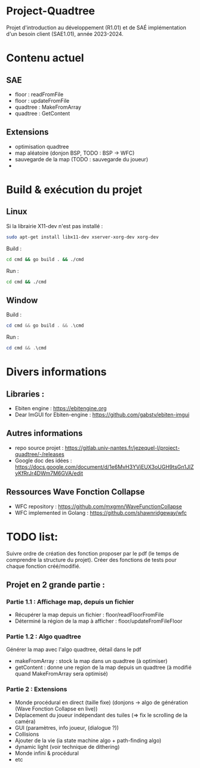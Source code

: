 # Project-Quadtree
Projet d'introduction au développement (R1.01) et de SAÉ implémentation d'un besoin client (SAE1.01), année 2023-2024.

# Contenu actuel
## SAE
- floor : readFromFile
- floor : updateFromFile
- quadtree : MakeFromArray
- quadtree : GetContent
## Extensions
- optimisation quadtree 
- map aléatoire (donjon BSP, TODO : BSP -> WFC)
- sauvegarde de la map (TODO : sauvegarde du joueur)
- 

# Build & exécution du projet
## Linux
Si la librairie X11-dev n'est pas installé :
```bash
sudo apt-get install libx11-dev xserver-xorg-dev xorg-dev
```
Build :
```bash
cd cmd && go build . && ./cmd
```
Run :
```bash
cd cmd && ./cmd
```
## Window
Build :
```powershell
cd cmd && go build . && .\cmd
```
Run :
```powershell
cd cmd && .\cmd
```

# Divers informations
## Libraries :
- Ebiten engine : https://ebitengine.org
- Dear ImGUI for Ebiten-engine : https://github.com/gabstv/ebiten-imgui
## Autres informations
- repo source projet : https://gitlab.univ-nantes.fr/jezequel-l/project-quadtree/-/releases
- Google doc des idées : https://docs.google.com/document/d/1e6MvH3YVjEUX3oUGH9tsGn1JIZyKfRrJr4DWm7M6GVA/edit
## Ressources Wave Fonction Collapse
- WFC repository : https://github.com/mxgmn/WaveFunctionCollapse
- WFC implemented in Golang : https://github.com/shawnridgeway/wfc

# TODO list:
Suivre ordre de création des fonction proposer par le pdf (le temps de comprendre la structure du projet).
Créer des fonctions de tests pour chaque fonction créé/modifié.
## Projet en 2 grande partie :
### Partie 1.1 : Affichage map, depuis un fichier
- Récupérer la map depuis un fichier : floor/readFloorFromFile
- Déterminé la région de la map à afficher : floor/updateFromFileFloor
### Partie 1.2 : Algo quadtree
Générer la map avec l'algo quadtree, détail dans le pdf
- makeFromArray : stock la map dans un quadtree (à optimiser)
- getContent : donne une region de la map depuis un quadtree (à modifié quand MakeFromArray sera optimisé)
### Partie 2 : Extensions
- Monde procédural en direct (taille fixe) (donjons -> algo de génération (Wave Fonction Collapse en live))
- Déplacement du joueur indépendant des tuiles (=> fix le scrolling de la caméra)
- GUI (paramètres, info joueur, (dialogue ?))
- Collisions
- Ajouter de la vie (ia state machine algo + path-finding algo)
- dynamic light (voir technique de dithering)
- Monde infini & procédural
- etc